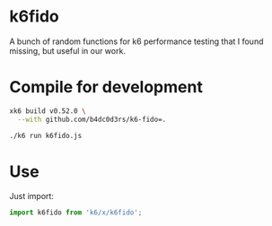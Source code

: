 # k6fido

A bunch of random functions for k6 performance testing that I found missing, but useful in our work.

# Compile for development
```sh
xk6 build v0.52.0 \
  --with github.com/b4dc0d3rs/k6-fido=.

./k6 run k6fido.js
```

# Use

Just import:
```js
import k6fido from 'k6/x/k6fido';
```
